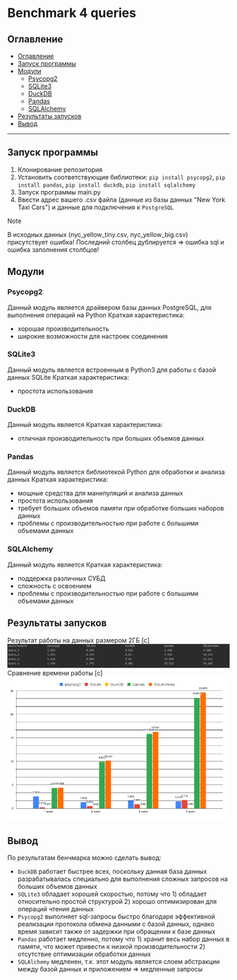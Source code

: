 # Benchmark 4 queries

## Оглавление
- [Оглавление](#оглавление)
- [Запуск программы](#1запуск-программы)
- [Модули](#модули)
  - [Psycopg2](#psycopg2)
  - [SQLite3](#sqlite3)
  - [DuckDB](#duckdb)
  - [Pandas](#pandas)
  - [SQLAlchemy](#sqlalchemy)
- [Результаты запусков](#результаты-запусков)
- [Вывод](#вывод)
***
## Запуск программы 
1. Клонирование репозитория
2. Установить соответствующие библиотеки: `pip install psycopg2`, `pip install pandas`, `pip install duckdb`, `pip install sqlalchemy`
3. Запуск программы main.py
4. Ввести адрес вашего .csv файла (данные из базы данных "New York Taxi Cars") и данные для подключения к `PostgreSQL`
> [!NOTE]
> В исходных данных (nyc_yellow_tiny.csv, nyc_yellow_big.csv) присутствует ошибка! Последний столбец дублируется => ошибка sql и ошибка заполнения столбцов!
## Модули
### Psycopg2
Данный модуль является драйвером базы данных PostgreSQL, для выполнения операций на Python
Краткая характеристика:
- хорошая производительность
- широкие возможности для настроек соединения
### SQLite3
Данный модуль является встроенным в Python3 для работы с базой данных SQLite
Краткая характеристика:
- простота использования
### DuckDB
Данный модуль является 
Краткая характеристика:
- отличная производительность при больших объемов данных
### Pandas
Данный модуль является библиотекой Python для обработки и анализа данных
Краткая характеристика:
- мощные средства для манипуляций и анализа данных
- простота использования
- требует больших объемов памяти при обработке больших наборов данных
- проблемы с производительностью при работе с большими объемами данных
### SQLAlchemy
Данный модуль является 
Краткая характеристика:
- поддержка различных СУБД
- сложность с освоением
- проблемы с производительностью при работе с большими объемами данных
## Результаты запусков
Результат работы на данных размером 2ГБ [c]
![](results/screenshot.png)
Сравнение времени работы [с]
![](results/chart.png)
## Вывод
По результатам бенчмарка можно сделать вывод:
- `DuckDB` работает быстрее всех, поскольку данная база данных разрабатывалась специально для выполнения сложных запросов на больших объемов данных
- `SQLite3` обладает хорошей скоростью, потому что 1) обладает относительно простой структурой 2) хорошо оптимизирован для операций чтения данных
- `Psycopg2` выполняет sql-запросы быстро благодаря эффективной реализации протокола обмена данными с базой данных, однако время зависит также от задержки при обращении к базе данных
- `Pandas` работает медленно, потому что 1) хранит весь набор данных в памяти, что может привести к низкой производительности 2) отсутствие оптимизации обработки данных
- `SQLAlchemy` медленен, т.к. этот модуль является слоем абстракции между базой данных и приложением => медленные запросы